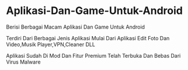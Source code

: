 # Aplikasi-Dan-Game-Untuk-Android
Berisi Berbagai Macam Aplikasi Dan Game Untuk Android


Terdiri Dari Berbagai Jenis Aplikasi Mulai Dari Aplikasi Edit Foto Dan Video,Musik Player,VPN,Cleaner DLL

Aplikasi Sudah Di Mod Dan Fitur Premium Telah Terbuka Dan Bebas Dari Virus Malware
